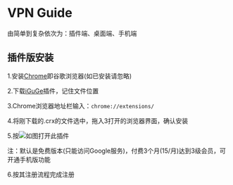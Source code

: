 # VPN Guide

由简单到复杂依次为：插件端、桌面端、手机端

## 插件版安装

1.安装[Chrome](https://wwe.lanzoui.com/iVrShp58wbg)即谷歌浏览器(如已安装请忽略)

2.下载[iGuGe](https://wwe.lanzoui.com/i8IVCwd7tja)插件，记住文件位置

3.Chrome浏览器地址栏输入：`chrome://extensions/`

4.将刚下载的.crx的文件选中，拖入3打开的浏览器界面，确认安装

5.按![如图](https://cdn.jsdelivr.net/gh/AmbroseRen/Picture@master/img/default/01.jpg)打开此插件

注：默认是免费版本(只能访问Google服务)，付费3个月(15/月)达到3级会员，可开通手机版功能

6.按其注册流程完成注册
